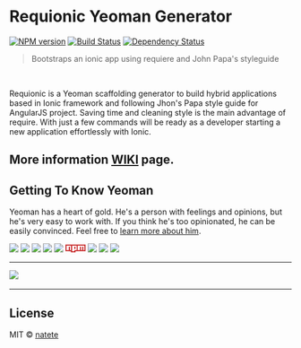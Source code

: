 # Requionic Yeoman Generator
[![NPM version][npm-image]][npm-url] [![Build Status][travis-image]][travis-url] [![Dependency Status][daviddm-image]][daviddm-url]
> Bootstraps an ionic app using requiere and John Papa&#39;s styleguide


![![](https://github.com/natete/generator-requionic)](https://github.com/natete/generator-requionic/blob/master/resources/logo.png)


Requionic is a Yeoman scaffolding generator to build hybrid applications based in Ionic framework and following Jhon's Papa style guide for AngularJS project. Saving time and cleaning style is the main advantage of require. With just a few commands will be ready as a developer starting a new application effortlessly with Ionic.

## More information [WIKI](https://github.com/natete/generator-requionic/wiki) page.

## Getting To Know Yeoman

Yeoman has a heart of gold. He&#39;s a person with feelings and opinions, but he&#39;s very easy to work with. If you think he&#39;s too opinionated, he can be easily convinced. Feel free to [learn more about him](http://yeoman.io/).


[![](http://d.alternativeto.net/dist/icons/yeoman_29446.png?width=64&height=64&mode=crop&upscale=false)](http://yeoman.io/)
[![](http://www.ajatus.in/img/technology_icons/ionic-logo.png)](http://ionicframework.com/)
[![](http://www.vectorlogo.zone/logos/angular/angular-icon.svg)](https://angularjs.org/)
[![](http://requirejsnet.veritech.io/img/require-js.png)](http://requirejs.org/)
[![](http://www.vectorlogo.zone/logos/nodejs/nodejs-icon.svg)](https://nodejs.org/en/)
[![](https://raw.githubusercontent.com/dman777/icons/master/npm.jpg)](https://www.npmjs.com/)
[![](https://cdn2.slant.co/6847-full.ico)](http://bower.io/)
[![](https://avatars0.githubusercontent.com/u/6200624?v=3&s=40)](http://gulpjs.com/)
[![](https://pbs.twimg.com/profile_images/583681608269471744/jCR2zNJV_normal.png)](http://sass-lang.com/)


***
[![](https://pbs.twimg.com/profile_images/666407537084796928/YBGgi9BO_normal.png)](https://twitter.com/requionic)

***
## License
MIT © [natete](https://github.com/natete/)

[npm-image]: https://badge.fury.io/js/generator-requionic.svg
[npm-url]: https://npmjs.org/package/generator-requionic
[travis-image]: https://travis-ci.org/natete/generator-requionic.svg?branch=master
[travis-url]: https://travis-ci.org/natete/generator-requionic
[daviddm-image]: https://david-dm.org/natete/generator-requionic.svg?theme=shields.io
[daviddm-url]: https://david-dm.org/natete/generator-requionic
